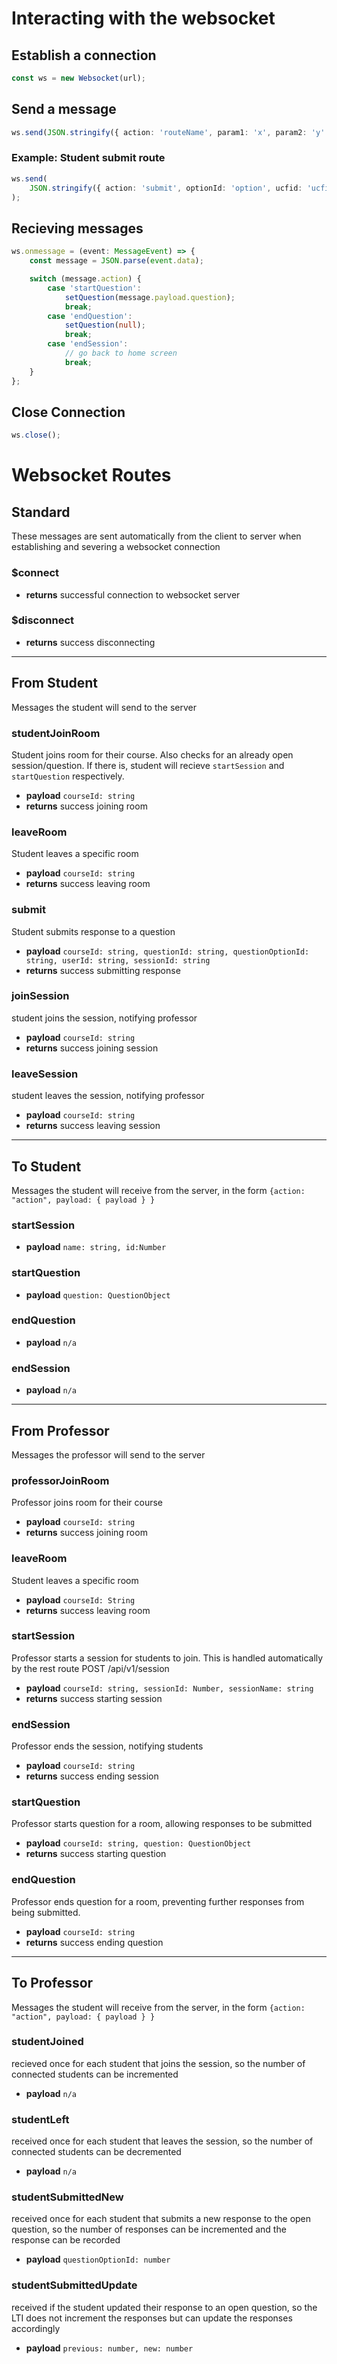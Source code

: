 # Interacting with the websocket

## Establish a connection

```ts
const ws = new Websocket(url);
```

## Send a message

```ts
ws.send(JSON.stringify({ action: 'routeName', param1: 'x', param2: 'y' }));
```

### Example: Student submit route

```ts
ws.send(
	JSON.stringify({ action: 'submit', optionId: 'option', ucfid: 'ucfid' })
);
```

## Recieving messages

```ts
ws.onmessage = (event: MessageEvent) => {
	const message = JSON.parse(event.data);

	switch (message.action) {
		case 'startQuestion':
			setQuestion(message.payload.question);
			break;
		case 'endQuestion':
			setQuestion(null);
			break;
		case 'endSession':
			// go back to home screen
			break;
	}
};
```

## Close Connection

```ts
ws.close();
```

# Websocket Routes

## Standard

These messages are sent automatically from the client to server when establishing and severing a websocket connection

### $connect

- **returns** successful connection to websocket server

### $disconnect

- **returns** success disconnecting

---

## From Student

Messages the student will send to the server

### studentJoinRoom

Student joins room for their course.
Also checks for an already open session/question.
If there is, student will recieve `startSession` and `startQuestion` respectively.

- **payload** `courseId: string`
- **returns** success joining room

### leaveRoom

Student leaves a specific room

- **payload** `courseId: string`
- **returns** success leaving room

### submit

Student submits response to a question

- **payload** `courseId: string, questionId: string, questionOptionId: string, userId: string, sessionId: string`
- **returns** success submitting response

### joinSession

student joins the session, notifying professor

- **payload** `courseId: string`
- **returns** success joining session

### leaveSession

student leaves the session, notifying professor

- **payload** `courseId: string`
- **returns** success leaving session

---

## To Student

Messages the student will receive from the server, in the form
`{action: "action", payload: { payload } }`

### startSession

- **payload** `name: string, id:Number`

### startQuestion

- **payload** `question: QuestionObject`

### endQuestion

- **payload** `n/a`

### endSession

- **payload** `n/a`

---

## From Professor

Messages the professor will send to the server

### professorJoinRoom

Professor joins room for their course

- **payload** `courseId: string`
- **returns** success joining room

### leaveRoom

Student leaves a specific room

- **payload** `courseId: String`
- **returns** success leaving room

### startSession

Professor starts a session for students to join. This is handled
automatically by the rest route POST /api/v1/session

- **payload** `courseId: string, sessionId: Number, sessionName: string`
- **returns** success starting session

### endSession

Professor ends the session, notifying students

- **payload** `courseId: string`
- **returns** success ending session

### startQuestion

Professor starts question for a room, allowing responses to be submitted

- **payload** `courseId: string, question: QuestionObject`
- **returns** success starting question

### endQuestion

Professor ends question for a room, preventing further
responses from being submitted.

- **payload** `courseId: string`
- **returns** success ending question

---

## To Professor

Messages the student will receive from the server, in the form
`{action: "action", payload: { payload } }`

### studentJoined

recieved once for each student that joins the session, so the number of connected students can be incremented

- **payload** `n/a`

### studentLeft

received once for each student that leaves the session, so the number of connected students can be decremented

- **payload** `n/a`

### studentSubmittedNew

received once for each student that submits a new response to the open question, so the number of responses can be incremented and the response can be recorded

- **payload** `questionOptionId: number`

### studentSubmittedUpdate

received if the student updated their response to an open question, so the LTI does not increment the responses but can update the responses accordingly

- **payload** `previous: number, new: number`
